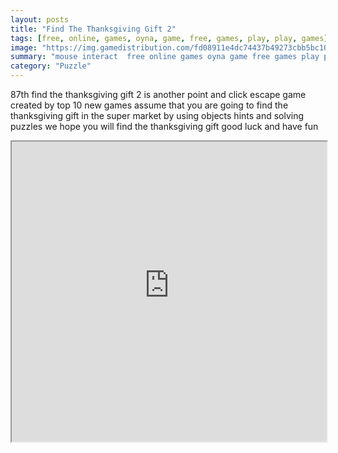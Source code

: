 ```yaml
---
layout: posts
title: "Find The Thanksgiving Gift 2"
tags: [free, online, games, oyna, game, free, games, play, play, games]
image: "https://img.gamedistribution.com/fd08911e4dc74437b49273cbb5bc1083.jpg"
summary: "mouse interact  free online games oyna game free games play play games"
category: "Puzzle"
---
```


87th find the thanksgiving gift 2 is another point and click escape game created by top 10 new games assume that you are going to find the thanksgiving gift in the super market by using objects hints and solving puzzles we hope you will find the thanksgiving gift good luck and have fun

<iframe width="100%" height="480px;" src="https://flash.gamedistribution.com?game=fd08911e4dc74437b49273cbb5bc1083"></iframe>